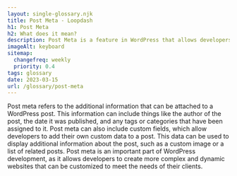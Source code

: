 ```yaml
--- 
layout: single-glossary.njk
title: Post Meta - Loopdash
h1: Post Meta
h2: What does it mean?
description: Post Meta is a feature in WordPress that allows developers to add custom fields to posts, pages, and other content types, providing additional information and functionality beyond the standard content.
imageAlt: keyboard
sitemap:
  changefreq: weekly
  priority: 0.4
tags: glossary
date: 2023-03-15
url: /glossary/post-meta
---
```


Post meta refers to the additional information that can be attached to a WordPress post. This information can include things like the author of the post, the date it was published, and any tags or categories that have been assigned to it. Post meta can also include custom fields, which allow developers to add their own custom data to a post. This data can be used to display additional information about the post, such as a custom image or a list of related posts. Post meta is an important part of WordPress development, as it allows developers to create more complex and dynamic websites that can be customized to meet the needs of their clients.
